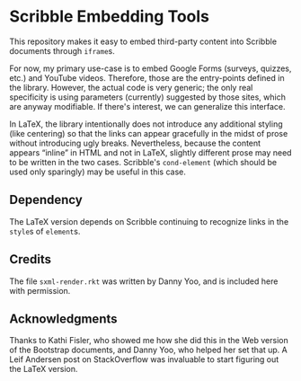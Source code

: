 # Scribble Embedding Tools

This repository makes it easy to embed third-party content into
Scribble documents through `iframe`s.

For now, my primary use-case is to embed Google Forms (surveys,
quizzes, etc.) and YouTube videos. Therefore, those are the
entry-points defined in the library. However, the actual code is very
generic; the only real specificity is using parameters (currently)
suggested by those sites, which are anyway modifiable. If there's
interest, we can generalize this interface.

In LaTeX, the library intentionally does not introduce any additional
styling (like centering) so that the links can appear gracefully in
the midst of prose without introducing ugly breaks. Nevertheless,
because the content appears “inline” in HTML and not in LaTeX,
slightly different prose may need to be written in the two
cases. Scribble's `cond-element` (which should be used only sparingly)
may be useful in this case.

## Dependency

The LaTeX version depends on Scribble continuing to recognize links in
the `style`s of `element`s.

## Credits

The file `sxml-render.rkt` was written by Danny Yoo, and is included
here with permission.

## Acknowledgments

Thanks to Kathi Fisler, who showed me how she did this in the Web
version of the Bootstrap documents, and Danny Yoo, who helped her set
that up. A Leif Andersen post on StackOverflow was invaluable to start
figuring out the LaTeX version.
